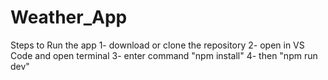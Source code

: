 # Weather_App

Steps to Run the app
1- download or clone the repository
2- open in VS Code and open terminal
3- enter command "npm install"
4- then "npm run dev"

